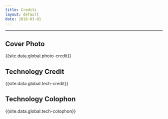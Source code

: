 ```yaml
---
title: Credits
layout: default
date: 2018-03-01
---
```


----

## Cover Photo
{{site.data.global.photo-credit}}

## Technology Credit
{{site.data.global.tech-credit}}

## Technology Colophon
{{site.data.global.tech-colophon}}

